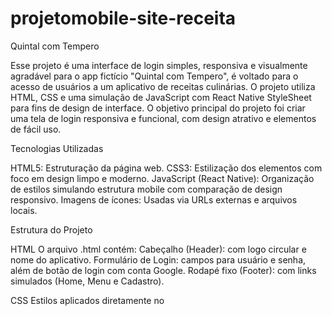 # projetomobile-site-receita

Quintal com Tempero

Esse projeto é uma interface de login simples, responsiva e visualmente agradável para o app fictício "Quintal com Tempero", é voltado para o acesso de usuários a um aplicativo de receitas culinárias. O projeto utiliza HTML, CSS e uma simulação de JavaScript com React Native StyleSheet para fins de design de interface. O objetivo principal do projeto foi criar uma tela de login responsiva e funcional, com design atrativo e elementos de fácil uso.

Tecnologias Utilizadas

HTML5: Estruturação da página web.
CSS3: Estilização dos elementos com foco em design limpo e moderno.
JavaScript (React Native): Organização de estilos simulando estrutura mobile com comparação de design responsivo.
Imagens de ícones: Usadas via URLs externas e arquivos locais.


Estrutura do Projeto

HTML
O arquivo .html contém:
Cabeçalho (Header): com logo circular e nome do aplicativo.
Formulário de Login: campos para usuário e senha, além de botão de login com conta Google.
Rodapé fixo (Footer): com links simulados (Home, Menu e Cadastro).

CSS
Estilos aplicados diretamente no <style> do HTML e também para controle visual:
Cores principais: laranja (#ff944d) e branco.
Estilo clean, com botões arredondados e layout centralizado.
Rodapé fixo para facilitar a navegação em mobile.

JavaScript (React Native - simulação de estilo)
Estilização no formato do StyleSheet.create() utilizado em React Native:
Não há lógica funcional implementada.
Os estilos foram estruturados para simular uma interface mobile moderna, facilitando a transição de web para app.


Imagens e Ícones

Logo fictícia (carregada localmente): images.png
Ícones (carregados de forma externa):
Ícone do Google
Ícones do menu e home (via Icons8).
